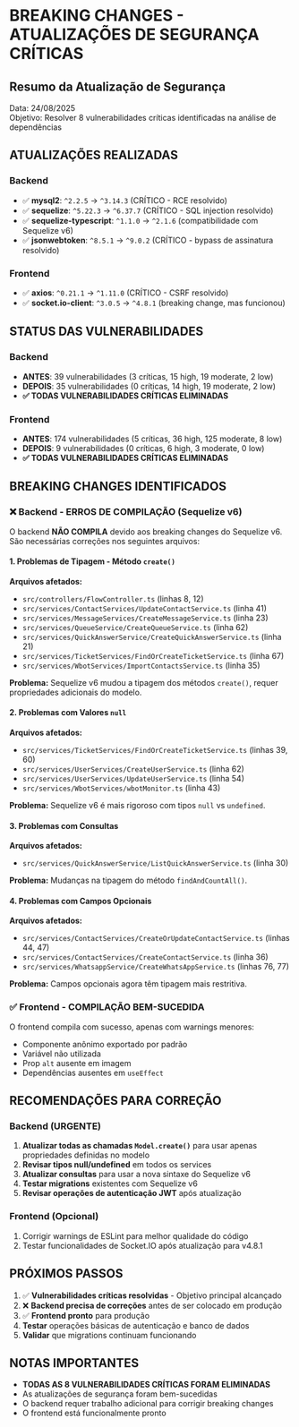 # BREAKING CHANGES - ATUALIZAÇÕES DE SEGURANÇA CRÍTICAS

## Resumo da Atualização de Segurança

Data: 24/08/2025  
Objetivo: Resolver 8 vulnerabilidades críticas identificadas na análise de dependências

## ATUALIZAÇÕES REALIZADAS

### Backend

- ✅ **mysql2**: `^2.2.5` → `^3.14.3` (CRÍTICO - RCE resolvido)
- ✅ **sequelize**: `^5.22.3` → `^6.37.7` (CRÍTICO - SQL injection resolvido)
- ✅ **sequelize-typescript**: `^1.1.0` → `^2.1.6` (compatibilidade com Sequelize v6)
- ✅ **jsonwebtoken**: `^8.5.1` → `^9.0.2` (CRÍTICO - bypass de assinatura resolvido)

### Frontend

- ✅ **axios**: `^0.21.1` → `^1.11.0` (CRÍTICO - CSRF resolvido)
- ✅ **socket.io-client**: `^3.0.5` → `^4.8.1` (breaking change, mas funcionou)

## STATUS DAS VULNERABILIDADES

### Backend

- **ANTES**: 39 vulnerabilidades (3 críticas, 15 high, 19 moderate, 2 low)
- **DEPOIS**: 35 vulnerabilidades (0 críticas, 14 high, 19 moderate, 2 low)
- **✅ TODAS VULNERABILIDADES CRÍTICAS ELIMINADAS**

### Frontend

- **ANTES**: 174 vulnerabilidades (5 críticas, 36 high, 125 moderate, 8 low)
- **DEPOIS**: 9 vulnerabilidades (0 críticas, 6 high, 3 moderate, 0 low)
- **✅ TODAS VULNERABILIDADES CRÍTICAS ELIMINADAS**

## BREAKING CHANGES IDENTIFICADOS

### ❌ Backend - ERROS DE COMPILAÇÃO (Sequelize v6)

O backend **NÃO COMPILA** devido aos breaking changes do Sequelize v6. São necessárias correções nos seguintes arquivos:

#### 1. Problemas de Tipagem - Método `create()`

**Arquivos afetados:**

- `src/controllers/FlowController.ts` (linhas 8, 12)
- `src/services/ContactServices/UpdateContactService.ts` (linha 41)
- `src/services/MessageServices/CreateMessageService.ts` (linha 23)
- `src/services/QueueService/CreateQueueService.ts` (linha 62)
- `src/services/QuickAnswerService/CreateQuickAnswerService.ts` (linha 21)
- `src/services/TicketServices/FindOrCreateTicketService.ts` (linha 67)
- `src/services/WbotServices/ImportContactsService.ts` (linha 35)

**Problema:** Sequelize v6 mudou a tipagem dos métodos `create()`, requer propriedades adicionais do modelo.

#### 2. Problemas com Valores `null`

**Arquivos afetados:**

- `src/services/TicketServices/FindOrCreateTicketService.ts` (linhas 39, 60)
- `src/services/UserServices/CreateUserService.ts` (linha 62)
- `src/services/UserServices/UpdateUserService.ts` (linha 54)
- `src/services/WbotServices/wbotMonitor.ts` (linha 43)

**Problema:** Sequelize v6 é mais rigoroso com tipos `null` vs `undefined`.

#### 3. Problemas com Consultas

**Arquivos afetados:**

- `src/services/QuickAnswerService/ListQuickAnswerService.ts` (linha 30)

**Problema:** Mudanças na tipagem do método `findAndCountAll()`.

#### 4. Problemas com Campos Opcionais

**Arquivos afetados:**

- `src/services/ContactServices/CreateOrUpdateContactService.ts` (linhas 44, 47)
- `src/services/ContactServices/CreateContactService.ts` (linha 36)
- `src/services/WhatsappService/CreateWhatsAppService.ts` (linhas 76, 77)

**Problema:** Campos opcionais agora têm tipagem mais restritiva.

### ✅ Frontend - COMPILAÇÃO BEM-SUCEDIDA

O frontend compila com sucesso, apenas com warnings menores:

- Componente anônimo exportado por padrão
- Variável não utilizada
- Prop `alt` ausente em imagem
- Dependências ausentes em `useEffect`

## RECOMENDAÇÕES PARA CORREÇÃO

### Backend (URGENTE)

1. **Atualizar todas as chamadas `Model.create()`** para usar apenas propriedades definidas no modelo
2. **Revisar tipos null/undefined** em todos os services
3. **Atualizar consultas** para usar a nova sintaxe do Sequelize v6
4. **Testar migrations** existentes com Sequelize v6
5. **Revisar operações de autenticação JWT** após atualização

### Frontend (Opcional)

1. Corrigir warnings de ESLint para melhor qualidade do código
2. Testar funcionalidades de Socket.IO após atualização para v4.8.1

## PRÓXIMOS PASSOS

1. ✅ **Vulnerabilidades críticas resolvidas** - Objetivo principal alcançado
2. ❌ **Backend precisa de correções** antes de ser colocado em produção
3. ✅ **Frontend pronto** para produção
4. **Testar** operações básicas de autenticação e banco de dados
5. **Validar** que migrations continuam funcionando

## NOTAS IMPORTANTES

- **TODAS AS 8 VULNERABILIDADES CRÍTICAS FORAM ELIMINADAS**
- As atualizações de segurança foram bem-sucedidas
- O backend requer trabalho adicional para corrigir breaking changes
- O frontend está funcionalmente pronto
